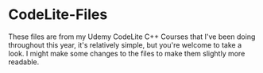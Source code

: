 # CodeLite-Files
These files are from my Udemy CodeLite C++ Courses that I've been doing throughout this year, it's relatively simple, but you're welcome to take a look. I might make some changes to the files to make them slightly more readable.
